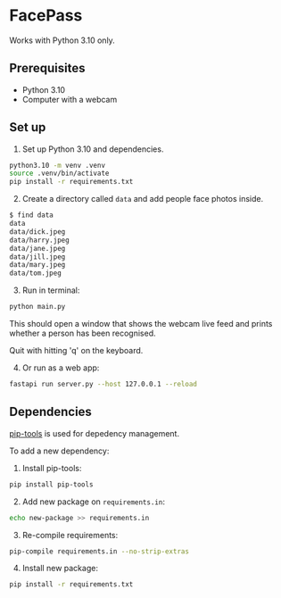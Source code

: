 # FacePass

Works with Python 3.10 only.

## Prerequisites

* Python 3.10
* Computer with a webcam

## Set up

1. Set up Python 3.10 and dependencies.

```sh
python3.10 -m venv .venv
source .venv/bin/activate
pip install -r requirements.txt
```

2. Create a directory called `data` and add people face photos inside.

```sh
$ find data
data
data/dick.jpeg
data/harry.jpeg
data/jane.jpeg
data/jill.jpeg
data/mary.jpeg
data/tom.jpeg
```

3. Run in terminal:

```sh
python main.py
```

This should open a window that shows the webcam live feed and prints whether a person
has been recognised.

Quit with hitting 'q' on the keyboard.

4. Or run as a web app:

```sh
fastapi run server.py --host 127.0.0.1 --reload
```

## Dependencies

[pip-tools](https://github.com/jazzband/pip-tools) is used for depedency management.

To add a new dependency:

1. Install pip-tools:

  ```sh
  pip install pip-tools
  ```

2. Add new package on `requirements.in`:

  ```sh
  echo new-package >> requirements.in
  ```

3. Re-compile requirements:

  ```sh
  pip-compile requirements.in --no-strip-extras
  ```

4. Install new package:

  ```sh
  pip install -r requirements.txt
  ```
